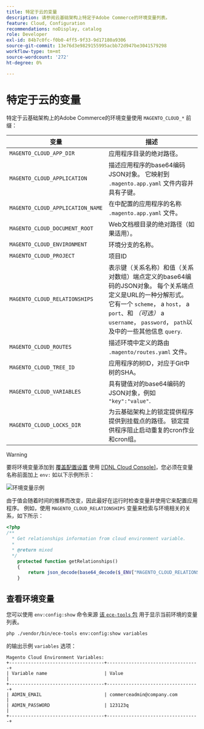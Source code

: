 ```yaml
---
title: 特定于云的变量
description: 请参阅云基础架构上特定于Adobe Commerce的环境变量列表。
feature: Cloud, Configuration
recommendations: noDisplay, catalog
role: Developer
exl-id: 84b7c0fc-f0b0-4ff5-9f33-9d17180a9306
source-git-commit: 13e76d3e9829155995acbb72d947be3041579298
workflow-type: tm+mt
source-wordcount: '272'
ht-degree: 0%

---
```


# 特定于云的变量

特定于云基础架构上的Adobe Commerce的环境变量使用 `MAGENTO_CLOUD_*` 前缀：

| 变量 | 描述 |
| -------- | --------------- |
| `MAGENTO_CLOUD_APP_DIR` | 应用程序目录的绝对路径。 |
| `MAGENTO_CLOUD_APPLICATION` | 描述应用程序的base64编码JSON对象。 它映射到 `.magento.app.yaml` 文件内容并具有子键。 |
| `MAGENTO_CLOUD_APPLICATION_NAME` | 在中配置的应用程序的名称 `.magento.app.yaml` 文件。 |
| `MAGENTO_CLOUD_DOCUMENT_ROOT` | Web文档根目录的绝对路径（如果适用）。 |
| `MAGENTO_CLOUD_ENVIRONMENT` | 环境分支的名称。 |
| `MAGENTO_CLOUD_PROJECT` | 项目ID |
| `MAGENTO_CLOUD_RELATIONSHIPS` | 表示键（关系名称）和值（关系对数组）端点定义的base64编码的JSON对象。 每个关系端点定义是URL的一种分解形式。 它有一个 `scheme`， a `host`， a `port`、和 _（可选）_ a `username`， `password`， `path`以及中的一些其他信息 `query`. |
| `MAGENTO_CLOUD_ROUTES` | 描述环境中定义的路由 `.magento/routes.yaml` 文件。 |
| `MAGENTO_CLOUD_TREE_ID` | 应用程序的树ID，对应于Git中树的SHA。 |
| `MAGENTO_CLOUD_VARIABLES` | 具有键值对的base64编码的JSON对象，例如 `"key":"value"`. |
| `MAGENTO_CLOUD_LOCKS_DIR` | 为云基础架构上的锁定提供程序提供到挂载点的路径。 锁定提供程序阻止启动重复的cron作业和cron组。 |

>[!WARNING]
>
>要将环境变量添加到 [覆盖配置设置](https://experienceleague.adobe.com/docs/commerce-operations/configuration-guide/paths/override-config-settings.html) 使用 [[!DNL Cloud Console]](../project/overview.md)，您必须在变量名称前面加上 `env:` 如以下示例所示：
>
>![环境变量示例](../../assets/set-env-variable-ui.png)

由于值会随着时间的推移而改变，因此最好在运行时检查变量并使用它来配置应用程序。 例如，使用 `MAGENTO_CLOUD_RELATIONSHIPS` 变量来检索与环境相关的关系，如下所示：

```php
<?php
/**
  * Get relationships information from cloud environment variable.
  *
  * @return mixed
  */
    protected function getRelationships()
    {
        return json_decode(base64_decode($_ENV["MAGENTO_CLOUD_RELATIONSHIPS"]), true);
    }
```

## 查看环境变量

您可以使用 `env:config:show` 命令来源 [该 `ece-tools` 包](../dev-tools/package-overview.md) 用于显示当前环境的变量列表。

```bash
php ./vendor/bin/ece-tools env:config:show variables
```

的输出示例 `variables` 选项：

```terminal
Magento Cloud Environment Variables:
+-----------------------------------+----------------------------------+
| Variable name                     | Value                            |
+-----------------------------------+----------------------------------+
| ADMIN_EMAIL                       | commerceadmin@company.com        |
| ADMIN_PASSWORD                    | 123123q                          |
+-----------------------------------+----------------------------------+
```
